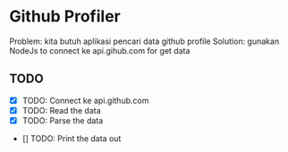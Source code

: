 # Github Profiler

Problem: kita butuh aplikasi pencari data github profile
Solution: gunakan NodeJs to connect ke api.gihub.com for get data

## TODO

* [x] TODO: Connect ke api.github.com
* [x] TODO: Read the data
* [x] TODO: Parse the data
* [] TODO: Print the data out
